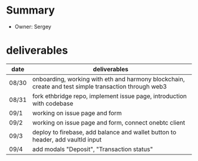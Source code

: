# Summary
* Owner: Sergey

# deliverables
| date  | deliverables |
|--- | ---|
| 08/30 | onboarding, working with eth and harmony blockchain, create and test simple transaction through web3 | 
| 08/31 | fork ethbridge repo, implement issue page, introduction with codebase |
| 09/1  | working on issue page and form |
| 09/2  | working on issue page and form, connect onebtc client |
| 09/3  | deploy to firebase, add balance and wallet button to header, add vaultId input |
| 09/4  | add modals "Deposit", "Transaction status" |